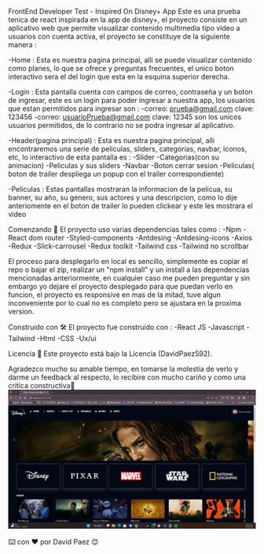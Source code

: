 FrontEnd Developer Test - Inspired On Disney+ App
Este es una prueba tenica de react inspirada en la app de disney+, el proyecto consiste en un aplicativo web que permite visualizar contenido multimedia tipo video a usuarios con 
cuenta activa, el proyecto se constituye de la siguiente manera : 

-Home : Esta es nuestra pagina principal, alli se puede visualizar contenido como planes, lo que se ofrece y preguntas frecuentes, el unico boton interactivo sera el del login que esta en la esquina superior derecha.

-Login : Esta pantalla cuenta con campos de correo, contraseña y un boton de ingresar, este es un login para poder ingresar a nuestra app, los usuarios que estan permitidos para ingresar son : 
    -correo: prueba@gmail.com
      clave: 123456
    -correo: usuarioPrueba@gmail.com
      clave: 12345
son los unicos usuarios permitidos, de lo contrario no se podra ingresar al aplicativo.

-Header(pagina principal) : Esta es nuestra pagina principal, alli encontraremos una serie de peliculas, sliders, categorias, navbar, iconos, etc, lo interactivo de esta pantalla es : 
-Slider
-Categorias(con su animacion)
-Peliculas y sus sliders
-Navbar
-Boton cerrar sesion
-Peliculas( boton de trailer despliega un popup con el trailer correspondiente)

-Peliculas : Estas pantallas mostraran la informacion de la pelicua, su banner, su año, su genero, sus actores y una descripcion, como lo dije anteriomente en el boton de trailer lo pueden clickear y este les mostrara el video

Comenzando 🚀
El proyecto uso varias dependencias tales como : 
-Npm
-React dom router
-Styled-components
-Antdesing
-Antdesing-icons
-Axios
-Redux
-Slick-carrousel
-Redux toolkit
-Tailwind css
-Tailwind no scrollbar

El proceso para desplegarlo en local es sencillo, simplemente es copiar el repo o bajar el zip, realizar un "npm install" y un install a las dependencias mencionadas anteriormente, en cualquier caso me pueden preguntar y sin embargo yo dejare el proyecto desplegado para que puedan verlo en funcion, el proyecto es responsive en mas de la mitad, tuve algun inconveniente por lo cual no es completo pero se ajustara en la proxima version.

Construido con 🛠️
El proyecto fue construido con : 
-React JS
-Javascript
-Tailwind
-Html
-CSS
-Ux/ui

Licencia 📄
Este proyecto está bajo la Licencia (DavidPaez592).

Agradezco mucho su amable tiempo, en tomarse la molestia de verlo y darme un feedback al respecto, lo recibire con mucho cariño y como una critica constructiva🎁
![alt text](image.png)

⌨️ con ❤️ por David Paez 😊